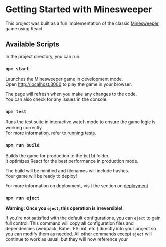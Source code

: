# Getting Started with Minesweeper

This project was built as a fun implementation of the classic [Minesweeper](https://en.wikipedia.org/wiki/Minesweeper_(video_game)) game using React.

## Available Scripts

In the project directory, you can run:

### `npm start`

Launches the Minesweeper game in development mode.\
Open [http://localhost:3000](http://localhost:3000) to play the game in your browser.

The page will refresh when you make any changes to the code.\
You can also check for any issues in the console.

### `npm test`

Runs the test suite in interactive watch mode to ensure the game logic is working correctly.\
For more information, refer to [running tests](https://facebook.github.io/create-react-app/docs/running-tests).

### `npm run build`

Builds the game for production to the `build` folder.\
It optimizes React for the best performance in production mode.

The build will be minified and filenames will include hashes.\
Your game will be ready to deploy!

For more information on deployment, visit the section on [deployment](https://facebook.github.io/create-react-app/docs/deployment).

### `npm run eject`

**Warning: Once you `eject`, this operation is irreversible!**

If you're not satisfied with the default configurations, you can `eject` to gain full control. This command will copy all configuration files and dependencies (webpack, Babel, ESLint, etc.) directly into your project so you can modify them as needed. All other commands except `eject` will continue to work as usual, but they will now reference your
